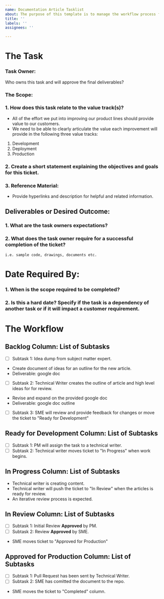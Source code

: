 ```yaml
---
name: Documentation Article Tasklist
about: The purpose of this template is to manage the workflow process for creating articles.
title: ''
labels: ''
assignees: ''

---
```

# **The Task**
### **Task Owner:**
Who owns this task and will approve the final deliverables? 

### **The Scope:**
###  1. How does this task relate to the value track(s)?
- All of the effort we put into improving our product lines should provide value to our customers.
- We need to be able to clearly articulate the value each improvement will provide in the following three value tracks:
1. Development
2. Deployment
3. Production
           
###  2. Create a short statement explaining the objectives and goals for this ticket.

### 3. **Reference Material:**
- Provide hyperlinks and description for helpful and related information.

## **Deliverables or Desired Outcome:**
###  1. What are the task owners expectations? 

###  2. What does the task owner require for a successful completion of the ticket?
    i.e. sample code, drawings, documents etc.

# **Date Required By:**
###  1. When is the scope required to be completed?
###  2. Is this a hard date?  Specify if the task is a dependency of another task or if it will impact a customer requirement.

# **The Workflow**
     
## **Backlog Column: List of Subtasks**
- [ ] Subtask 1: Idea dump from subject matter expert.
- Create document of ideas for an outline for the new article. 
- Deliverable: google doc 
- [ ] Subtask 2: Technical Writer creates the outline of article and high level ideas for for review.
- Revise and expand on the provided google doc
- Deliverable: google doc outline  
- [ ] Subtask 3: SME will review and provide feedback for changes or move the ticket to "Ready for Development" 

## **Ready for Development Column: List of Subtasks**
- [ ] Subtask 1: PM will assign the task to a technical writer.
- [ ] Subtask 2: Technical writer moves ticket to "In Progress" when work begins. 

## **In Progress Column: List of Subtasks**
- Technical writer is creating content.
- Technical writer will push the ticket to "In Review" when the articles is ready for review.
- An iterative review process is expected.

## **In Review Column: List of Subtasks**
- [ ] Subtask 1: Initial Review **Approved** by PM.
- [ ] Subtask 2: Review **Approved** by SME.
- SME moves ticket to "Approved for Production"

## **Approved for Production Column: List of Subtasks**
- [ ] Subtask 1: Pull Request has been sent by Technical Writer.
- [ ] Subtask 2: SME has comitted the document to the repo.
- SME moves the ticket to "Completed" column. 




